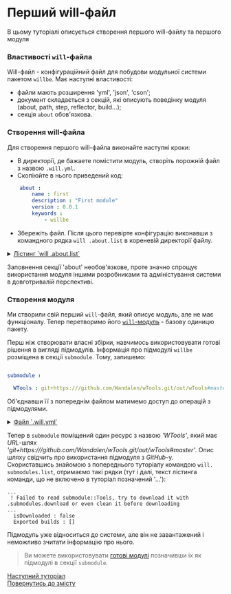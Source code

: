 # Перший will-файл

В цьому туторіалі описується створення першого will-файлу та першого модуля

### <a name="will-file-futures"></a> Властивості `will`-файла
Will-файл - конфігураційний файл для побудови модульної системи пакетом `willbe`.
Має наступні властивості:
- файли мають розширення 'yml', 'json', 'cson';
- документ складається з секцій, які описують поведінку модуля (about, path, step, reflector, build...);
- секція `about` обов'язкова.  

### <a name="will-file-creation"></a> Створення will-файла
Для створення першого will-файла виконайте наступні кроки:
- В директорії, де бажаете помістити модуль, створіть порожній файл з назвою `.will.yml`.
- Скопіюйте в нього приведений код:
```yaml
    about :
        name : first
        description : "First module"
        version : 0.0.1
        keywords :
            - willbe
```
- Збережіть файл.
Після цього перевірте конфігурацію виконавши з командного рядка `will .about.list` в кореневій директорії файлу.
<details>
  <summary><u>Лістинг `will .about.list`</u></summary>
    
  ```
[user@user ~]$ will .about.list
Request ".about.list"
  . Read : /path_to_file/.will.yml
. Read 1 will-files in 0.109s
About
 name : 'first'
 description : 'First module'
 version : '0.0.1'
 enabled : 1
 keywords :
   'willbe'
   
```

</details>

Заповнення секції 'about' необов'язкове, проте значно спрощує використання модуля іншими розробниками та адміністування системи в довготривалій перспективі.  

### <a name="first-modules"></a> Створення модуля  
Ми створили свій перший `will`-файл, який описує модуль, але не має функціоналу. Тепер перетворимо його [`will`-модуль](Concepts.ukr.md#module) - базову одиницю пакету.  

Перш ніж створювати власні збірки, навчимось використовувати готові рішення в вигляді підмодулів. Інформація про підмодулі `willbe` розміщена в секції `submodule`. Тому, запишемо:

```yaml

submodule :

  WTools : git+https:///github.com/Wandalen/wTools.git/out/wTools#master

```

Об'єднавши її з попереднім файлом матимемо доступ до операцій з підмодулями.  

<details>  
  <summary><u>Файл `.will.yml`</u></summary>

```yaml

about :

    name : first
    description : "First module"
    version : 0.0.1
    keywords :
        - willbe

submodule :

    WTools : git+https:///github.com/Wandalen/wTools.git/out/wTools#master

```

</details>

<p> </p>

Тепер в `submodule` поміщений один ресурс з назвою _'WTools'_, який має _URL_-шлях _'git+https:///github.com/Wandalen/wTools.git/out/wTools#master'_. Опис шляху свідчить про використання підмодуля з _GitHub_-у.  
Скориставшись знайомою з попереднього туторіалу командою `will. submodules.list`, отримаємо такі рядки (тут і далі, текст лістинга команди, що не включено в туторіал позначений '...'):

```
...
 ! Failed to read submodule::Tools, try to download it with .submodules.download or even clean it before downloading
...
  isDownloaded : false
  Exported builds : []

```

Підмодуль уже відноситься до системи, але він не завантажений і неможливо зчитати інформацію про нього. 

> Ви можете використовувати [готові модулі](#first-modules) позначивши їх як підмодулі в секції `submodule`.

[Наступний туторіал](SubmodulesImporting.ukr.md)   
[Повернутись до змісту](Topics.ukr.md)

